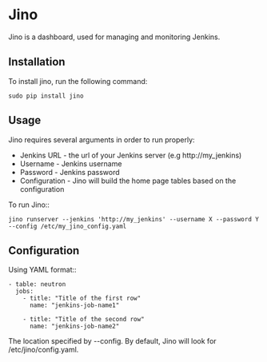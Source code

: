 Jino
====

Jino is a dashboard, used for managing and monitoring Jenkins.

Installation
------------

To install jino, run the following command:

    sudo pip install jino

Usage
-----

Jino requires several arguments in order to run properly:

* Jenkins URL   - the url of your Jenkins server (e.g http://my_jenkins)
* Username      - Jenkins username
* Password      - Jenkins password
* Configuration - Jino will build the home page tables based on the configuration

To run Jino::

    jino runserver --jenkins 'http://my_jenkins' --username X --password Y --config /etc/my_jino_config.yaml

Configuration
-------------

Using YAML format::

    - table: neutron
      jobs:
		- title: "Title of the first row"
		  name: "jenkins-job-name1"

		- title: "Title of the second row"
		  name: "jenkins-job-name2"

The location specified by --config. By default, Jino will look for /etc/jino/config.yaml.
